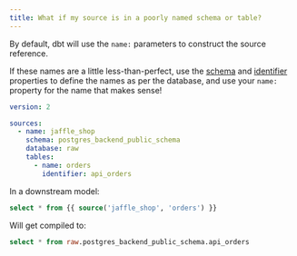 ```yaml
---
title: What if my source is in a poorly named schema or table?
---
```


By default, dbt will use the `name:` parameters to construct the source reference.

If these names are a little less-than-perfect, use the [schema](resource-properties/schema) and [identifier](identifier) properties to define the names as per the database, and use your `name:` property for the name that makes sense!

<File name='models/<filename>.yml'>

```yml
version: 2

sources:
  - name: jaffle_shop
    schema: postgres_backend_public_schema
    database: raw
    tables:
      - name: orders
        identifier: api_orders


```

</File>


In a downstream model:
```sql
select * from {{ source('jaffle_shop', 'orders') }}
```

Will get compiled to:
```sql
select * from raw.postgres_backend_public_schema.api_orders
```

